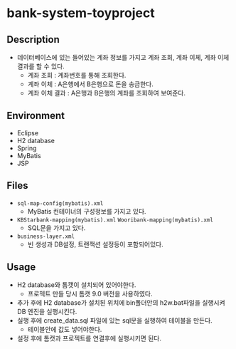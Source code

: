 # bank-system-toyproject

## Description  
- 데이터베이스에 있는 들어있는 계좌 정보를 가지고 계좌 조회, 계좌 이체, 계좌 이체 결과를 할 수 있다.
  - 계좌 조회 : 계좌번호를 통해 조회한다.
  - 계좌 이체 : A은행에서 B은행으로 돈을 송금한다.
  - 계좌 이체 결과 : A은행과 B은행의 계좌를 조회하여 보여준다.

## Environment
- Eclipse
- H2 database
- Spring
- MyBatis
- JSP

## Files
- `sql-map-config(mybatis).xml`
  - MyBatis 컨테이너의 구성정보를 가지고 있다.
- `KBStarbank-mapping(mybatis).xml` `Wooribank-mapping(mybatis).xml`
  - SQL문을 가지고 있다.
- `business-layer.xml`
  - 빈 생성과 DB설정, 트랜잭션 설정등이 포함되어있다.

## Usage
- H2 database와 톰캣이 설치되어 있어야한다.
  - 프로젝트 만들 당시 톰캣 9.0 버전을 사용하였다.
- 추가 후에 H2 database가 설치된 위치에 bin폴더안의 h2w.bat파일을 실행시켜 DB 엔진을 실행시킨다.
- 실행 후에 create_data.sql 파일에 있는 sql문을 실행하여 테이블을 만든다.
  - 테이블안에 값도 넣어야한다.
- 설정 후에 톰캣과 프로젝트를 연결후에 실행시키면 된다.